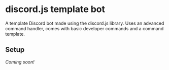 # discord.js template bot

A template Discord bot made using the discord.js library.
Uses an advanced command handler, comes with basic developer commands and a command template.

## Setup
*Coming soon!*
